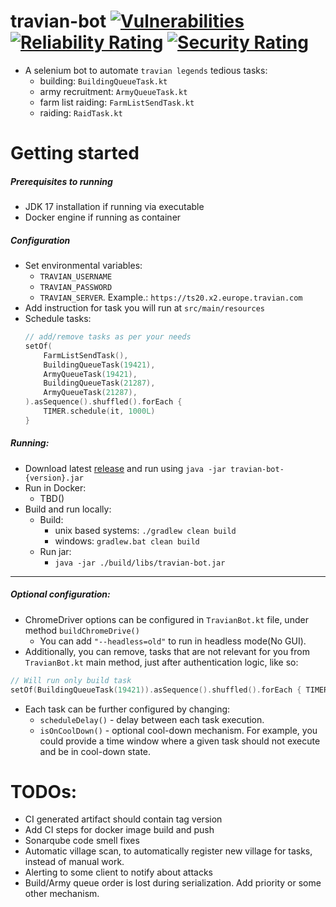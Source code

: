 # travian-bot [![Vulnerabilities](https://sonarcloud.io/api/project_badges/measure?project=dradzys_travian-bot&metric=vulnerabilities)](https://sonarcloud.io/summary/new_code?id=dradzys_travian-bot) [![Reliability Rating](https://sonarcloud.io/api/project_badges/measure?project=dradzys_travian-bot&metric=reliability_rating)](https://sonarcloud.io/summary/new_code?id=dradzys_travian-bot) [![Security Rating](https://sonarcloud.io/api/project_badges/measure?project=dradzys_travian-bot&metric=security_rating)](https://sonarcloud.io/summary/new_code?id=dradzys_travian-bot)

* A selenium bot to automate `travian legends` tedious tasks:
    * building: `BuildingQueueTask.kt`
    * army recruitment: `ArmyQueueTask.kt`
    * farm list raiding: `FarmListSendTask.kt`
    * raiding: `RaidTask.kt`

# Getting started

##### Prerequisites to running

* JDK 17 installation if running via executable
* Docker engine if running as container

##### Configuration

* Set environmental variables:
    * `TRAVIAN_USERNAME`
    * `TRAVIAN_PASSWORD`
    * `TRAVIAN_SERVER`. Example.: `https://ts20.x2.europe.travian.com`
* Add instruction for task you will run at `src/main/resources`
* Schedule tasks:
    ```kotlin
    // add/remove tasks as per your needs
    setOf(
        FarmListSendTask(),
        BuildingQueueTask(19421),
        ArmyQueueTask(19421),
        BuildingQueueTask(21287),
        ArmyQueueTask(21287),
    ).asSequence().shuffled().forEach {
        TIMER.schedule(it, 1000L)
    }
    ```

##### Running:

* Download latest [release](https://github.com/dradzys/travian-bot/releases) and run using
  ``java -jar travian-bot-{version}.jar``
* Run in Docker:
    * TBD()
* Build and run locally:
    * Build:
        * unix based systems: `./gradlew clean build`
        * windows: `gradlew.bat clean build`
    * Run jar:
        * `java -jar ./build/libs/travian-bot.jar`

<hr>

##### Optional configuration:

* ChromeDriver options can be configured in `TravianBot.kt` file, under method `buildChromeDrive()`
    * You can add `"--headless=old"` to run in headless mode(No GUI).
* Additionally, you can remove, tasks that are not relevant for you from `TravianBot.kt` main
  method, just after authentication logic, like so:

```kotlin
// Will run only build task
setOf(BuildingQueueTask(19421)).asSequence().shuffled().forEach { TIMER.schedule(it, 1000L) }
```

* Each task can be further configured by changing:
    * `scheduleDelay()` - delay between each task execution.
    * `isOnCoolDown()` - optional cool-down mechanism. For example, you could provide a time
      window where a given task should not execute and be in cool-down state.

# TODOs:

* CI generated artifact should contain tag version
* Add CI steps for docker image build and push
* Sonarqube code smell fixes
* Automatic village scan, to automatically register new village for tasks, instead of manual work.
* Alerting to some client to notify about attacks
* Build/Army queue order is lost during serialization. Add priority or some other mechanism.